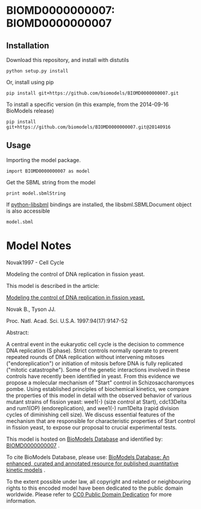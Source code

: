 # BIOMD0000000007: BIOMD0000000007

## Installation

Download this repository, and install with distutils

`python setup.py install`

Or, install using pip

`pip install git+https://github.com/biomodels/BIOMD0000000007.git`

To install a specific version (in this example, from the 2014-09-16 BioModels release)

`pip install git+https://github.com/biomodels/BIOMD0000000007.git@20140916`

## Usage

Importing the model package.

`import BIOMD0000000007 as model`

Get the SBML string from the model

`print model.sbmlString`

If [python-libsbml](https://pypi.python.org/pypi/python-libsbml) bindings are
installed, the libsbml.SBMLDocument object is also accessible

`model.sbml`


# Model Notes


Novak1997 - Cell Cycle

Modeling the control of DNA replication in fission yeast.

This model is described in the article:

[Modeling the control of DNA replication in fission
yeast.](http://identifiers.org/pubmed/9256450)

Novak B., Tyson JJ.

Proc. Natl. Acad. Sci. U.S.A. 1997:94(17):9147-52

Abstract:

A central event in the eukaryotic cell cycle is the decision to commence DNA
replication (S phase). Strict controls normally operate to prevent repeated
rounds of DNA replication without intervening mitoses ("endoreplication") or
initiation of mitosis before DNA is fully replicated ("mitotic catastrophe").
Some of the genetic interactions involved in these controls have recently been
identified in yeast. From this evidence we propose a molecular mechanism of
"Start" control in Schizosaccharomyces pombe. Using established principles of
biochemical kinetics, we compare the properties of this model in detail with
the observed behavior of various mutant strains of fission yeast: wee1(-)
(size control at Start), cdc13Delta and rum1(OP) (endoreplication), and
wee1(-) rum1Delta (rapid division cycles of diminishing cell size). We discuss
essential features of the mechanism that are responsible for characteristic
properties of Start control in fission yeast, to expose our proposal to
crucial experimental tests.

This model is hosted on [BioModels Database](http://www.ebi.ac.uk/biomodels/)
and identified by:
[BIOMD0000000007](http://identifiers.org/biomodels.db/BIOMD0000000007) .

To cite BioModels Database, please use: [BioModels Database: An enhanced,
curated and annotated resource for published quantitative kinetic
models](http://identifiers.org/pubmed/20587024) .

To the extent possible under law, all copyright and related or neighbouring
rights to this encoded model have been dedicated to the public domain
worldwide. Please refer to [CC0 Public Domain
Dedication](http://creativecommons.org/publicdomain/zero/1.0/) for more
information.


